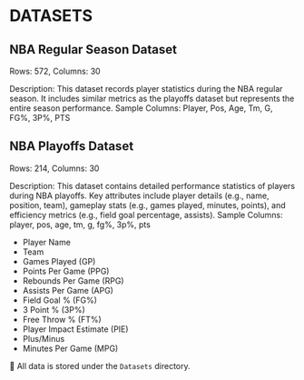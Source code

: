 # DATASETS
## NBA Regular Season Dataset

Rows: 572, Columns: 30

Description: This dataset records player statistics during the NBA regular season. It includes similar metrics as the playoffs dataset but represents the entire season performance. Sample Columns: Player, Pos, Age, Tm, G, FG%, 3P%, PTS

## NBA Playoffs Dataset

Rows: 214, Columns: 30

Description: This dataset contains detailed performance statistics of players during NBA playoffs. Key attributes include player details (e.g., name, position, team), gameplay stats (e.g., games played, minutes, points), and efficiency metrics (e.g., field goal percentage, assists). Sample Columns: player, pos, age, tm, g, fg%, 3p%, pts

- Player Name  
- Team  
- Games Played (GP)  
- Points Per Game (PPG)  
- Rebounds Per Game (RPG)  
- Assists Per Game (APG)  
- Field Goal % (FG%)  
- 3 Point % (3P%)  
- Free Throw % (FT%)  
- Player Impact Estimate (PIE)  
- Plus/Minus  
- Minutes Per Game (MPG)

📁 All data is stored under the `Datasets` directory.
